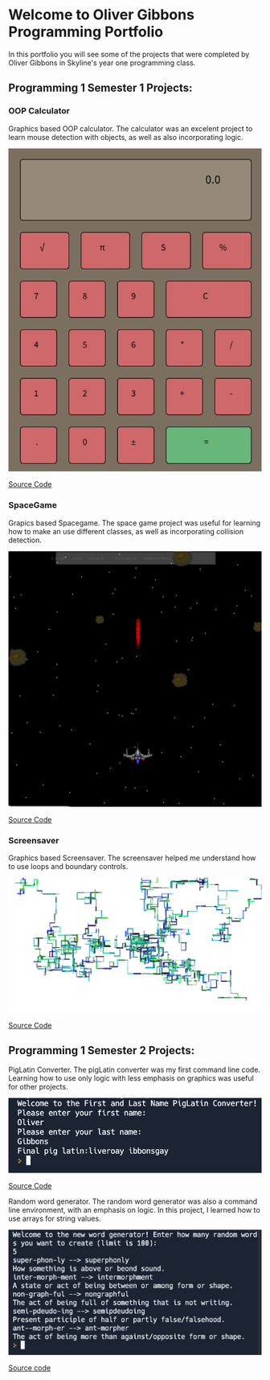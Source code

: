 # Welcome to Oliver Gibbons Programming Portfolio 

In this portfolio you will see some of the projects that were completed by Oliver Gibbons in Skyline's year one programming class. 

## Programming 1 Semester 1 Projects:

### OOP Calculator

Graphics based OOP calculator. 
The calculator was an excelent project to learn mouse detection with objects, as well as also incorporating logic. 

![Running Calculator](https://github.com/OliverGibbons1/Programming1Portfolio/blob/gh-pages/Images/Calc.png?raw=true)

[Source Code](https://github.com/OliverGibbons1/Programming1Portfolio/tree/gh-pages/src/Calculator)

### SpaceGame

Grapics based Spacegame.
The space game project was useful for learning how to make an use different classes, as well as incorporating collision detection.

![Running Spacegame](https://github.com/OliverGibbons1/Programming1Portfolio/blob/gh-pages/Images/SpaceGame.png?raw=true)

[Source Code](https://github.com/OliverGibbons1/Programming1Portfolio/tree/gh-pages/src/Spacegame)

### Screensaver

Graphics based Screensaver.
The screensaver helped me understand how to use loops and boundary controls. 
 
![Running Screensaver](https://github.com/OliverGibbons1/Programming1Portfolio/blob/gh-pages/Images/Screensaver.png?raw=true)

[Source Code](https://github.com/OliverGibbons1/Programming1Portfolio/tree/gh-pages/src/Screensaver)

## Programming 1 Semester 2 Projects:

PigLatin Converter.
The pigLatin converter was my first command line code. Learning how to use only logic with less emphasis on graphics was useful for other projects. 

![Running PigLatin](https://github.com/OliverGibbons1/Programming1Portfolio/blob/gh-pages/Images/PigLatin%20Converter%20Screenshot.png?raw=true)

[Source Code](https://github.com/OliverGibbons1/Programming1Portfolio/tree/gh-pages/src/PigLatin) 

Random word generator.
The random word generator was also a command line environment, with an emphasis on logic. In this project, I learned how to use arrays for string values.

![Running wordApp](https://github.com/OliverGibbons1/Programming1Portfolio/blob/gh-pages/Images/Working%20word%20converter.png?raw=true)

[Source code](https://github.com/OliverGibbons1/Programming1Portfolio/blob/gh-pages/src/Main.java)
